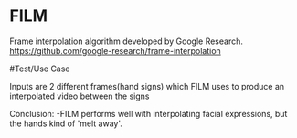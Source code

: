 # FILM
Frame interpolation algorithm developed by Google Research. https://github.com/google-research/frame-interpolation

#Test/Use Case

Inputs are 2 different frames(hand signs) which FILM uses to produce an interpolated video between the signs

Conclusion:
-FILM performs well with interpolating facial expressions, but the hands kind of 'melt away'.

